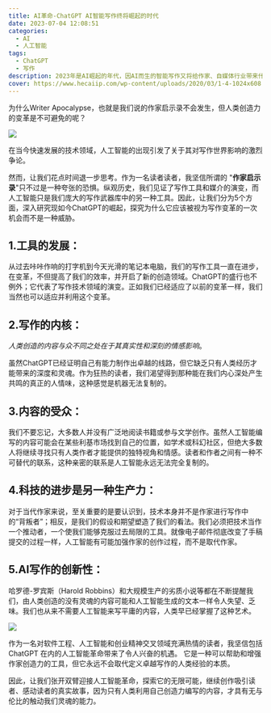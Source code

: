```yaml
---
title: AI革命-ChatGPT AI智能写作终将崛起的时代
date: 2023-07-04 12:08:51
categories:
  - AI
  - 人工智能
tags:
  - ChatGPT
  - 写作
description: 2023年是AI崛起的年代，因AI而生的智能写作又将给作家、自媒体行业带来什么新的变化呢？
cover: https://www.hecaiip.com/wp-content/uploads/2020/03/1-4-1024x608.jpg
---
```


为什么Writer Apocalypse，也就是我们说的作家启示录不会发生，但人类创造力的变革是不可避免的呢？

![](https://files.mdnice.com/user/45886/405c3cd5-4172-4839-83ee-5838e9eb0ccc.png)

在当今快速发展的技术领域，人工智能的出现引发了关于其对写作世界影响的激烈争论。

然而，让我们花点时间退一步思考。作为一名读者读者，我坚信所谓的 "**作家启示录**"只不过是一种夸张的恐惧。纵观历史，我们见证了写作工具和媒介的演变，而人工智能只是我们庞大的写作武器库中的另一种工具。因此，让我们分为5个方面，深入研究现如今ChatGPT的崛起，探究为什么它应该被视为写作变革的一次机会而不是一种威胁。

## 1.工具的发展：

从过去咔咔作响的打字机到今天光滑的笔记本电脑，我们的写作工具一直在进步，在变革，不但提高了我们的效率，并开启了新的创造领域。ChatGPT的盛行也不例外；它代表了写作技术领域的演变。正如我们已经适应了以前的变革一样，我们当然也可以适应并利用这个变革。

## 2.写作的内核：

*人类创造的内容与众不同之处在于其真实性和深刻的情感影响*。

虽然ChatGPT已经证明自己有能力制作出卓越的线路，但它缺乏只有人类经历才能带来的深度和灵魂。作为狂热的读者，我们渴望得到那种能在我们内心深处产生共鸣的真正的人情味，这种感觉是机器无法复制的。

## 3.内容的受众：

我们不要忘记，大多数人并没有广泛地阅读书籍或参与文学创作。虽然人工智能编写的内容可能会在某些利基市场找到自己的位置，如学术或科幻社区，但绝大多数人将继续寻找只有人类作者才能提供的独特视角和情感。读者和作者之间有一种不可替代的联系，这种亲密的联系是人工智能永远无法完全复制的。

## 4.科技的进步是另一种生产力：

对于当代作家来说，至关重要的是要认识到，技术本身并不是作家进行写作中的“背叛者”；相反，是我们的假设和期望塑造了我们的看法。我们必须把技术当作一个推动者，一个使我们能够克服过去局限的工具。就像电子邮件彻底改变了手稿提交的过程一样，人工智能有可能加强作家的创作过程，而不是取代作家。

## 5.AI写作的创新性：

哈罗德-罗宾斯（Harold Robbins）和大规模生产的劣质小说等都在不断提醒我们，由人类创造的没有灵魂的内容可能和人工智能生成的文本一样令人失望、乏味。我们也从来不需要人工智能来写平庸的内容，人类早已经掌握了这种艺术。

![](https://files.mdnice.com/user/45886/7ba3c416-3b31-4b04-85a1-dfb4724230b3.png)

作为一名对软件工程、人工智能和创业精神交叉领域充满热情的读者，我坚信包括 ChatGPT 在内的人工智能革命带来了令人兴奋的机遇。 它是一种可以帮助和增强作家创造力的工具，但它永远不会取代定义卓越写作的人类经验的本质。

因此，让我们张开双臂迎接人工智能革命，探索它的无限可能，继续创作吸引读者、感动读者的真实故事，因为只有人类利用自己创造力编写的内容，才具有无与伦比的触动我们灵魂的能力。
